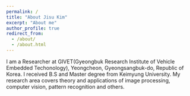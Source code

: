 ```yaml
---
permalink: /
title: "About Jisu Kim"
excerpt: "About me"
author_profile: true
redirect_from: 
  - /about/
  - /about.html
---
```


I am a Researcher at GIVET(Gyeongbuk Research Institute of Vehicle Embedded Techonology), Yeongcheon, Gyeongsangbuk-do, Republic of Korea. I received B.S and Master degree from Keimyung University. My research area covers theory and applications of image processing, computer vision, pattern recognition and others.
